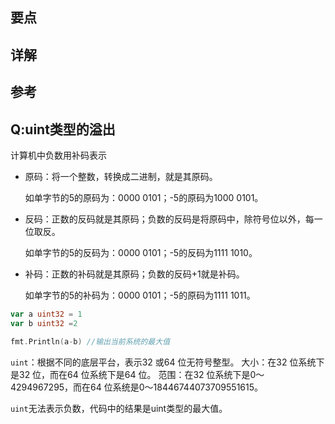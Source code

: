 ## 要点

## 详解

## 参考

## Q:uint类型的溢出

计算机中负数用补码表示

- 原码：将一个整数，转换成二进制，就是其原码。

  如单字节的5的原码为：0000 0101；-5的原码为1000 0101。

- 反码：正数的反码就是其原码；负数的反码是将原码中，除符号位以外，每一位取反。

   如单字节的5的反码为：0000 0101；-5的反码为1111 1010。
   
- 补码：正数的补码就是其原码；负数的反码+1就是补码。
  
   如单字节的5的补码为：0000 0101；-5的原码为1111 1011。



```go
var a uint32 = 1
var b uint32 =2

fmt.Println(a-b) //输出当前系统的最大值
```

`uint`：根据不同的底层平台，表示32 或64 位无符号整型。 大小：在32 位系统下是32 位，而在64 位系统下是64 位。 范围：在32 位系统下是0～4294967295，而在64 位系统是0～18446744073709551615。

`uint`无法表示负数，代码中的结果是uint类型的最大值。